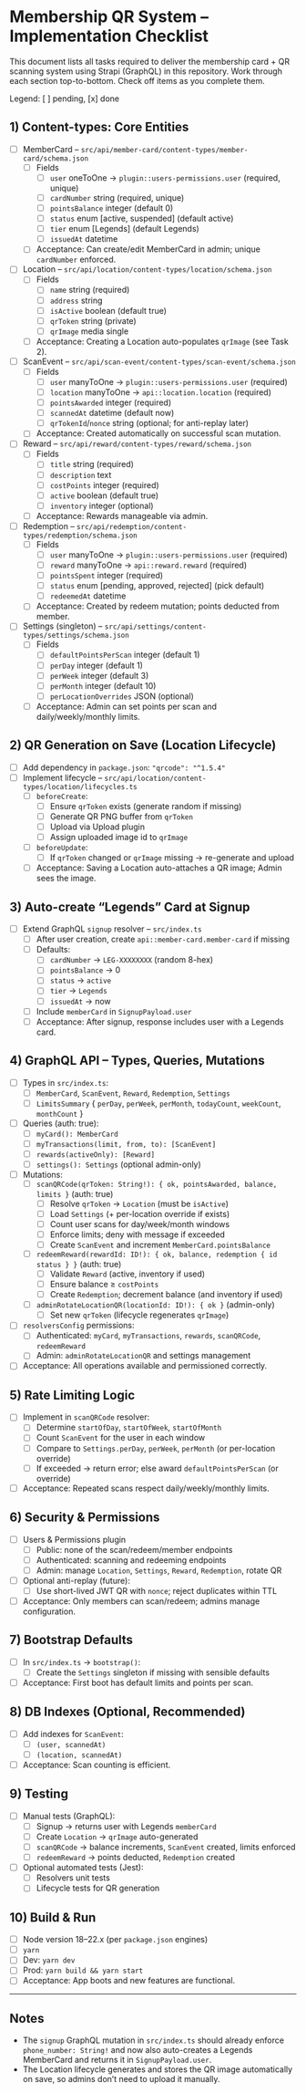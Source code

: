 # Membership QR System – Implementation Checklist

This document lists all tasks required to deliver the membership card + QR scanning system using Strapi (GraphQL) in this repository. Work through each section top-to-bottom. Check off items as you complete them.

Legend: [ ] pending, [x] done

## 1) Content-types: Core Entities

- [ ] MemberCard – `src/api/member-card/content-types/member-card/schema.json`
  - [ ] Fields
    - [ ] `user` oneToOne → `plugin::users-permissions.user` (required, unique)
    - [ ] `cardNumber` string (required, unique)
    - [ ] `pointsBalance` integer (default 0)
    - [ ] `status` enum [active, suspended] (default active)
    - [ ] `tier` enum [Legends] (default Legends)
    - [ ] `issuedAt` datetime
  - [ ] Acceptance: Can create/edit MemberCard in admin; unique `cardNumber` enforced.

- [ ] Location – `src/api/location/content-types/location/schema.json`
  - [ ] Fields
    - [ ] `name` string (required)
    - [ ] `address` string
    - [ ] `isActive` boolean (default true)
    - [ ] `qrToken` string (private)
    - [ ] `qrImage` media single
  - [ ] Acceptance: Creating a Location auto-populates `qrImage` (see Task 2).

- [ ] ScanEvent – `src/api/scan-event/content-types/scan-event/schema.json`
  - [ ] Fields
    - [ ] `user` manyToOne → `plugin::users-permissions.user` (required)
    - [ ] `location` manyToOne → `api::location.location` (required)
    - [ ] `pointsAwarded` integer (required)
    - [ ] `scannedAt` datetime (default now)
    - [ ] `qrTokenId`/`nonce` string (optional; for anti-replay later)
  - [ ] Acceptance: Created automatically on successful scan mutation.

- [ ] Reward – `src/api/reward/content-types/reward/schema.json`
  - [ ] Fields
    - [ ] `title` string (required)
    - [ ] `description` text
    - [ ] `costPoints` integer (required)
    - [ ] `active` boolean (default true)
    - [ ] `inventory` integer (optional)
  - [ ] Acceptance: Rewards manageable via admin.

- [ ] Redemption – `src/api/redemption/content-types/redemption/schema.json`
  - [ ] Fields
    - [ ] `user` manyToOne → `plugin::users-permissions.user` (required)
    - [ ] `reward` manyToOne → `api::reward.reward` (required)
    - [ ] `pointsSpent` integer (required)
    - [ ] `status` enum [pending, approved, rejected] (pick default)
    - [ ] `redeemedAt` datetime
  - [ ] Acceptance: Created by redeem mutation; points deducted from member.

- [ ] Settings (singleton) – `src/api/settings/content-types/settings/schema.json`
  - [ ] Fields
    - [ ] `defaultPointsPerScan` integer (default 1)
    - [ ] `perDay` integer (default 1)
    - [ ] `perWeek` integer (default 3)
    - [ ] `perMonth` integer (default 10)
    - [ ] `perLocationOverrides` JSON (optional)
  - [ ] Acceptance: Admin can set points per scan and daily/weekly/monthly limits.

## 2) QR Generation on Save (Location Lifecycle)

- [ ] Add dependency in `package.json`: `"qrcode": "^1.5.4"`
- [ ] Implement lifecycle – `src/api/location/content-types/location/lifecycles.ts`
  - [ ] `beforeCreate`:
    - [ ] Ensure `qrToken` exists (generate random if missing)
    - [ ] Generate QR PNG buffer from `qrToken`
    - [ ] Upload via Upload plugin
    - [ ] Assign uploaded image id to `qrImage`
  - [ ] `beforeUpdate`:
    - [ ] If `qrToken` changed or `qrImage` missing → re-generate and upload
  - [ ] Acceptance: Saving a Location auto-attaches a QR image; Admin sees the image.

## 3) Auto-create “Legends” Card at Signup

- [ ] Extend GraphQL `signup` resolver – `src/index.ts`
  - [ ] After user creation, create `api::member-card.member-card` if missing
  - [ ] Defaults:
    - [ ] `cardNumber` → `LEG-XXXXXXXX` (random 8-hex)
    - [ ] `pointsBalance` → 0
    - [ ] `status` → `active`
    - [ ] `tier` → `Legends`
    - [ ] `issuedAt` → now
  - [ ] Include `memberCard` in `SignupPayload.user`
  - [ ] Acceptance: After signup, response includes user with a Legends card.

## 4) GraphQL API – Types, Queries, Mutations

- [ ] Types in `src/index.ts`:
  - [ ] `MemberCard`, `ScanEvent`, `Reward`, `Redemption`, `Settings`
  - [ ] `LimitsSummary` { `perDay`, `perWeek`, `perMonth`, `todayCount`, `weekCount`, `monthCount` }
- [ ] Queries (auth: true):
  - [ ] `myCard(): MemberCard`
  - [ ] `myTransactions(limit, from, to): [ScanEvent]`
  - [ ] `rewards(activeOnly): [Reward]`
  - [ ] `settings(): Settings` (optional admin-only)
- [ ] Mutations:
  - [ ] `scanQRCode(qrToken: String!): { ok, pointsAwarded, balance, limits }` (auth: true)
    - [ ] Resolve `qrToken` → `Location` (must be `isActive`)
    - [ ] Load `Settings` (+ per-location override if exists)
    - [ ] Count user scans for day/week/month windows
    - [ ] Enforce limits; deny with message if exceeded
    - [ ] Create `ScanEvent` and increment `MemberCard.pointsBalance`
  - [ ] `redeemReward(rewardId: ID!): { ok, balance, redemption { id status } }` (auth: true)
    - [ ] Validate `Reward` (active, inventory if used)
    - [ ] Ensure balance ≥ `costPoints`
    - [ ] Create `Redemption`; decrement balance (and inventory if used)
  - [ ] `adminRotateLocationQR(locationId: ID!): { ok }` (admin-only)
    - [ ] Set new `qrToken` (lifecycle regenerates `qrImage`)
- [ ] `resolversConfig` permissions:
  - [ ] Authenticated: `myCard`, `myTransactions`, `rewards`, `scanQRCode`, `redeemReward`
  - [ ] Admin: `adminRotateLocationQR` and settings management
- [ ] Acceptance: All operations available and permissioned correctly.

## 5) Rate Limiting Logic

- [ ] Implement in `scanQRCode` resolver:
  - [ ] Determine `startOfDay`, `startOfWeek`, `startOfMonth`
  - [ ] Count `ScanEvent` for the user in each window
  - [ ] Compare to `Settings.perDay`, `perWeek`, `perMonth` (or per-location override)
  - [ ] If exceeded → return error; else award `defaultPointsPerScan` (or override)
- [ ] Acceptance: Repeated scans respect daily/weekly/monthly limits.

## 6) Security & Permissions

- [ ] Users & Permissions plugin
  - [ ] Public: none of the scan/redeem/member endpoints
  - [ ] Authenticated: scanning and redeeming endpoints
  - [ ] Admin: manage `Location`, `Settings`, `Reward`, `Redemption`, rotate QR
- [ ] Optional anti-replay (future):
  - [ ] Use short-lived JWT QR with `nonce`; reject duplicates within TTL
- [ ] Acceptance: Only members can scan/redeem; admins manage configuration.

## 7) Bootstrap Defaults

- [ ] In `src/index.ts` → `bootstrap()`:
  - [ ] Create the `Settings` singleton if missing with sensible defaults
- [ ] Acceptance: First boot has default limits and points per scan.

## 8) DB Indexes (Optional, Recommended)

- [ ] Add indexes for `ScanEvent`:
  - [ ] `(user, scannedAt)`
  - [ ] `(location, scannedAt)`
- [ ] Acceptance: Scan counting is efficient.

## 9) Testing

- [ ] Manual tests (GraphQL):
  - [ ] Signup → returns user with Legends `memberCard`
  - [ ] Create `Location` → `qrImage` auto-generated
  - [ ] `scanQRCode` → balance increments, `ScanEvent` created, limits enforced
  - [ ] `redeemReward` → points deducted, `Redemption` created
- [ ] Optional automated tests (Jest):
  - [ ] Resolvers unit tests
  - [ ] Lifecycle tests for QR generation

## 10) Build & Run

- [ ] Node version 18–22.x (per `package.json` engines)
- [ ] `yarn`
- [ ] Dev: `yarn dev`
- [ ] Prod: `yarn build && yarn start`
- [ ] Acceptance: App boots and new features are functional.

---

## Notes
- The `signup` GraphQL mutation in `src/index.ts` should already enforce `phone_number: String!` and now also auto-creates a Legends MemberCard and returns it in `SignupPayload.user`.
- The Location lifecycle generates and stores the QR image automatically on save, so admins don’t need to upload it manually.
